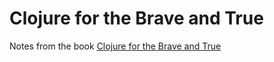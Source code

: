 # Clojure for the Brave and True

Notes from the book [Clojure for the Brave and True](https://www.braveclojure.com/clojure-for-the-brave-and-true/)
